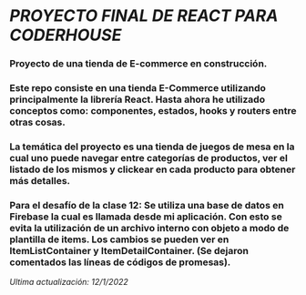 # *PROYECTO FINAL DE REACT PARA CODERHOUSE*

### Proyecto de una tienda de E-commerce en construcción.

### Este repo consiste en una tienda E-Commerce utilizando principalmente la librería React. Hasta ahora he utilizado conceptos como: componentes, estados, hooks y routers entre otras cosas.
### La temática del proyecto es una tienda de juegos de mesa en la cual uno puede navegar entre categorías de productos, ver el listado de los mismos y clickear en cada producto para obtener más detalles.

### Para el desafío de la clase 12: Se utiliza una base de datos en Firebase la cual es llamada desde mi aplicación. Con esto se evita la utilización de un archivo interno con objeto a modo de plantilla de items. Los cambios se pueden ver en ItemListContainer y ItemDetailContainer. (Se dejaron comentados las líneas de códigos de promesas).

_Ultima actualización: 12/1/2022_